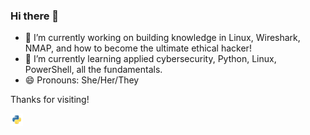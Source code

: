 ### Hi there 👋

- 🔭 I’m currently working on building knowledge in Linux, Wireshark, NMAP, and how to become the ultimate ethical hacker!
- 🌱 I’m currently learning applied cybersecurity, Python, Linux, PowerShell, all the fundamentals. 
- 😄 Pronouns: She/Her/They

Thanks for visiting! 

<cod><img height="20"
src="https://raw.githubusercontent.com/github/explore/80688e429a7d4ef2fca1e82350fe8e3517d3494d/topics/python/python.png"></code>

<!--
**petiteloup/petiteloup** is a ✨ _special_ ✨ repository because its `README.md` (this file) appears on your GitHub profile.

Here are some ideas to get you started:

- 🔭 I’m currently working on ...
- 🌱 I’m currently learning ...
- 👯 I’m looking to collaborate on ...
- 🤔 I’m looking for help with ...
- 💬 Ask me about ...
- 📫 How to reach me: ...
- 😄 Pronouns: ...
- ⚡ Fun fact: ...
-->
